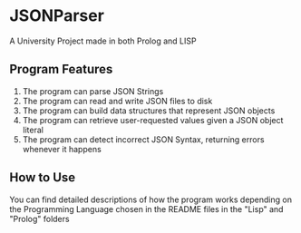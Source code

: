 # JSONParser
A University Project made in both Prolog and LISP

Program Features
----------------------------------------
1. The program can parse JSON Strings
2. The program can read and write JSON files to disk
3. The program can build data structures that represent JSON objects
4. The program can retrieve user-requested values given a JSON object literal
5. The program can detect incorrect JSON Syntax, returning errors whenever it happens

How to Use
----------------------------------------
You can find detailed descriptions of how the program works depending on the Programming Language chosen in the README files in the "Lisp" and "Prolog" folders
